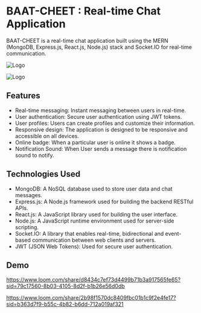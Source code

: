 
# BAAT-CHEET : Real-time Chat Application



BAAT-CHEET is a real-time chat application built using the MERN (MongoDB, Express.js, React.js, Node.js) stack and Socket.IO for real-time communication.



![Logo](https://github.com/Sumitsh28/Baat-Cheet/blob/50b395e96899ccad950957cb14b053dcbed82b9c/frontend/Screenshot%202024-03-08%20at%206.31.51%E2%80%AFPM.png?raw=true)

![Logo](https://github.com/Sumitsh28/Baat-Cheet/blob/master/frontend/Screenshot%202024-03-08%20at%206.32.43%E2%80%AFPM.png?raw=true)


## Features

- Real-time messaging: Instant messaging between users in real-time.
- User authentication: Secure user authentication using JWT tokens.
- User profiles: Users can create profiles and customize their information.
- Responsive design: The application is designed to be responsive and accessible on all devices.
- Online badge: When a particular user is online it shows a badge.
- Notification Sound: When User sends a message there is notification sound to notify.

## Technologies Used

- MongoDB: A NoSQL database used to store user data and chat messages.
- Express.js: A Node.js framework used for building the backend RESTful APIs.
- React.js: A JavaScript library used for building the user interface.
- Node.js: A JavaScript runtime environment used for server-side scripting.
- Socket.IO: A library that enables real-time, bidirectional and event-based communication between web clients and servers.
- JWT (JSON Web Tokens): Used for secure user authentication.

## Demo

https://www.loom.com/share/d8434c7ef73d4499b71b3a917565fe65?sid=79c17560-8b03-4105-8d2f-b1b26e56d0db

https://www.loom.com/share/2b98f1570dc8409fbc01b1c9f2e4fe17?sid=b363d7f9-b55c-4b82-b6dd-712a019af321



